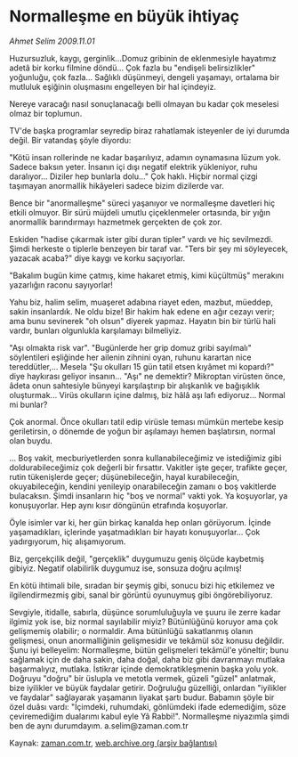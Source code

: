 # Normalleşme en büyük ihtiyaç

*Ahmet Selim 2009.11.01*

<tr><td class="metin" colspan="2" style="padding-top: 20px; padding-left: 5px; ">Huzursuzluk, kaygı, gerginlik...Domuz gribinin de eklenmesiyle hayatımız adetâ bir korku filmine döndü... Çok fazla bu "endişeli belirsizlikler" yoğunluğu, çok fazla... Sağlıklı düşünmeyi, dengeli yaşamayı, ortalama bir mutluluk eşiğinin oluşmasını engelleyen bir hal içindeyiz.</td></tr><tr><td class="metin" colspan="2" style="padding-top: 20px; padding-left: 5px; "><p> Nereye varacağı nasıl sonuçlanacağı belli olmayan bu kadar çok meselesi olmaz bir toplumun.
<p>TV'de başka programlar seyredip biraz rahatlamak isteyenler de iyi durumda değil. Bir vatandaş şöyle diyordu:
<p>"Kötü insan rollerinde ne kadar başarılıyız, adamın oynamasına lüzum yok. Sadece baksın yeter. İnsanın içi dışı negatif elektrik yükleniyor, ruhu daralıyor... Diziler hep bunlarla dolu..." Çok haklı. Hiçbir normal çizgi taşımayan anormallik hikâyeleri sadece bizim dizilerde var.
<p>Bence bir "anormalleşme" süreci yaşanıyor ve normalleşme davetleri hiç etkili olmuyor. Bir sürü müjdeli umutlu çiçeklenmeler ortasında, bir yığın anormallik barındırmayı hazmetmek gerçekten de çok zor.
<p>Eskiden "hadise çıkarmak ister gibi duran tipler" vardı ve hiç sevilmezdi. Şimdi herkeste o tiplerle benzeyen bir taraf var. "Ters bir şey mi söyleyecek, yazacak acaba?" diye kaygı ve korku saçıyorlar.
<p>"Bakalım bugün kime çatmış, kime hakaret etmiş, kimi küçültmüş" merakını yazarlığın raconu sayıyorlar! 
<p>Yahu biz, halim selim, muaşeret adabına riayet eden, mazbut, müeddep, sakin insanlardık. Ne oldu bize! Bir hakim hak edene en ağır cezayı verir; ama bunu sevinerek "oh olsun" diyerek yapmaz. Hayatın bin bir türlü hali vardır, bunları olgunlukla karşılamayı bilmeliyiz.
<p>"Aşı olmakta risk var". "Bugünlerde her grip domuz gribi sayılmalı" söylentileri eşliğinde her ailenin zihnini oyan, ruhunu karartan nice tereddütler,... Mesela "Şu okulları 15 gün tatil etsen kıyâmet mi kopardı?" diye haykırası geliyor insanın... "Aşı" ne demektir? Mikroptan virüsten önce, âdeta onun sahtesiyle bünyeyi karşılaştırıp bir alışkanlık ve bağışıklık oluşturmak... Virüs okulların içine dalmış, biz hâlâ aşı lafı ediyoruz... Normal mi bunlar?
<p>Çok anormal. Önce okulları tatil edip virüsle teması mümkün mertebe kesip geriletirsin, o dönemde de yoğun bir aşılamayı hemen başlatırsın, normal olan buydu.
<p>... Boş vakit, mecburiyetlerden sonra kullanabileceğimiz ve istediğimiz gibi doldurabileceğimiz çok değerli bir fırsattır. Vakitler işte geçer, trafikte geçer, rutin tükenişlerde geçer; düşünebileceğin, hayal kurabileceğin, okuyabileceğin, kendini yenileyip onarabileceğin zamanı o boş vakitlerde bulacaksın. Şimdi insanların hiç "boş ve normal" vakti yok. Ya koşuyorlar, ya konuşuyorlar. Hep aynı kısır döngünün etrafında koşuyorlar. 
<p>Öyle isimler var ki, her gün birkaç kanalda hep onları görüyorum. İçinde yaşamadıkları, içlerinde yaşatmadıkları bir hayatı konuşuyorlar... Çok yadırgıyorum, hiç alışamıyorum.
<p>Biz, gerçekçilik değil, "gerçeklik" duygumuzu geniş ölçüde kaybetmiş gibiyiz. Negatif olabilirlik duygumuz ise, sonsuza doğru açılmış!
<p>En kötü ihtimali bile, sıradan bir şeymiş gibi, sonucu bizi hiç etkilemez ve ilgilendirmezmiş gibi, sanal bir görüntü oyunuymuş gibi öngörebiliyoruz.
<p>Sevgiyle, itidalle, sabırla, düşünce sorumluluğuyla ve şuuru ile zerre kadar ilgimiz yok ise, biz normal sayılabilir miyiz? Bütünlüğünü koruyor ama çok gelişmemiş olabilir; o normaldir. Ama bütünlüğü sakatlanmış olanın gelişmesi, onun anormalliğinin gelişmesidir ve tekâmül söz konusu değildir. Şunu iyi belleyelim: Normalleşme, bütün gelişmeleri tekâmül'e yöneltir; bunu sağlamak için de daha sakin, daha doğal, daha biz gibi davranmayı mutlaka başarmalıyız, mutlaka. İstikrar içinde demokratikleşmenin başka yolu yok. Doğruyu "doğru" bir üslupla ve metotla vermek, güzeli "güzel" anlatmak, bize iyilikler ve büyük faydalar getirir. Doğruluğu güzelliği, onlardan "iyilikler ve faydalar" sağlayarak yaşamanın liyakat şartı budur. Babamın şöyle bir özel duâsı vardı: "İçimdeki, ruhumdaki, gönlümdeki ifade edemediğim, söze çeviremediğim dualarımı kabul eyle Yâ Rabbi!". Normalleşme niyazımla şimdi ben de aynı durumdayım. a.selim@zaman.com.tr<br/></p></p></p></p></p></p></p></p></p></p></p></p></p></p></td></tr>

Kaynak: [zaman.com.tr](http://zaman.com.tr/yazar.do?yazino=910219), [web.archive.org (arşiv bağlantısı)](http://web.archive.org/web/20091110080311/http://www.zaman.com.tr:80/yazar.do?yazino=910219)
